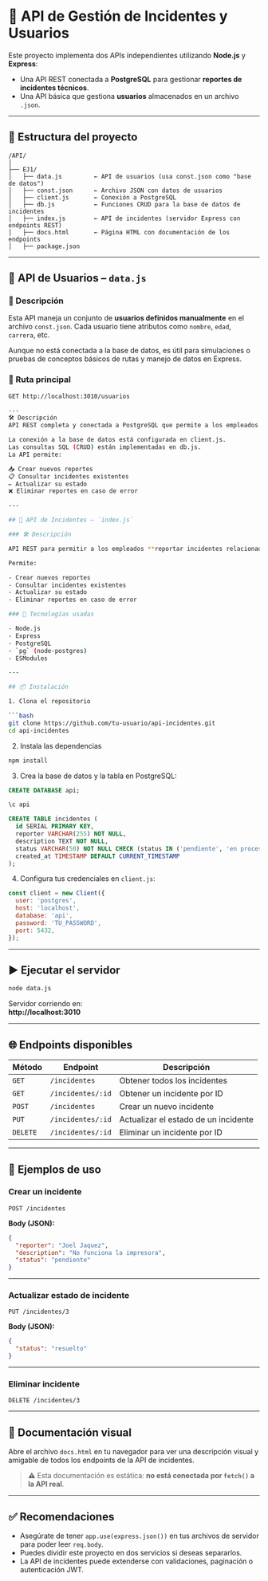 # 📄 API de Gestión de Incidentes y Usuarios

Este proyecto implementa dos APIs independientes utilizando **Node.js** y **Express**:

- Una API REST conectada a **PostgreSQL** para gestionar **reportes de incidentes técnicos**.
- Una API básica que gestiona **usuarios** almacenados en un archivo `.json`.

---

## 🧩 Estructura del proyecto

```
/API/
│
├── EJ1/
│   ├── data.js         ← API de usuarios (usa const.json como "base de datos")
│   ├── const.json      ← Archivo JSON con datos de usuarios
│   ├── client.js       ← Conexión a PostgreSQL
│   ├── db.js           ← Funciones CRUD para la base de datos de incidentes
│   ├── index.js        ← API de incidentes (servidor Express con endpoints REST)
│   ├── docs.html       ← Página HTML con documentación de los endpoints
│   ├── package.json
```

---

## 🔹 API de Usuarios – `data.js`

### 📄 Descripción

Esta API maneja un conjunto de **usuarios definidos manualmente** en el archivo `const.json`. Cada usuario tiene atributos como `nombre`, `edad`, `carrera`, etc.

Aunque no está conectada a la base de datos, es útil para simulaciones o pruebas de conceptos básicos de rutas y manejo de datos en Express.

### 📂 Ruta principal

```bash
GET http://localhost:3010/usuarios

---
🛠 Descripción
API REST completa y conectada a PostgreSQL que permite a los empleados reportar y administrar incidentes técnicos de la empresa (como fallos de computadora, impresora, red, etc.).

La conexión a la base de datos está configurada en client.js.
Las consultas SQL (CRUD) están implementadas en db.js.
La API permite:

📥 Crear nuevos reportes
📋 Consultar incidentes existentes
✏️ Actualizar su estado
❌ Eliminar reportes en caso de error

---

## 🔸 API de Incidentes – `index.js`

### 🛠 Descripción

API REST para permitir a los empleados **reportar incidentes relacionados con sus equipos** (computadoras, impresoras, redes, etc.).

Permite:

- Crear nuevos reportes
- Consultar incidentes existentes
- Actualizar su estado
- Eliminar reportes en caso de error

### 🚀 Tecnologías usadas

- Node.js
- Express
- PostgreSQL
- `pg` (node-postgres)
- ESModules

---

## 📦 Instalación

1. Clona el repositorio

```bash
git clone https://github.com/tu-usuario/api-incidentes.git
cd api-incidentes
```

2. Instala las dependencias

```bash
npm install
```

3. Crea la base de datos y la tabla en PostgreSQL:

```sql
CREATE DATABASE api;

\c api

CREATE TABLE incidentes (
  id SERIAL PRIMARY KEY,
  reporter VARCHAR(255) NOT NULL,
  description TEXT NOT NULL,
  status VARCHAR(50) NOT NULL CHECK (status IN ('pendiente', 'en proceso', 'resuelto')),
  created_at TIMESTAMP DEFAULT CURRENT_TIMESTAMP
);
```

4. Configura tus credenciales en `client.js`:

```js
const client = new Client({
  user: 'postgres',
  host: 'localhost',
  database: 'api',
  password: 'TU_PASSWORD',
  port: 5432,
});
```

---

## ▶️ Ejecutar el servidor

```bash
node data.js
```

Servidor corriendo en:  
**http://localhost:3010**

---

## 🌐 Endpoints disponibles

| Método | Endpoint              | Descripción                               |
|--------|-----------------------|-------------------------------------------|
| `GET`  | `/incidentes`         | Obtener todos los incidentes              |
| `GET`  | `/incidentes/:id`     | Obtener un incidente por ID               |
| `POST` | `/incidentes`         | Crear un nuevo incidente                  |
| `PUT`  | `/incidentes/:id`     | Actualizar el estado de un incidente      |
| `DELETE` | `/incidentes/:id`   | Eliminar un incidente por ID              |

---

## 🧪 Ejemplos de uso

### Crear un incidente

```http
POST /incidentes
```

**Body (JSON):**
```json
{
  "reporter": "Joel Jaquez",
  "description": "No funciona la impresora",
  "status": "pendiente"
}
```

---

### Actualizar estado de incidente

```http
PUT /incidentes/3
```

**Body (JSON):**
```json
{
  "status": "resuelto"
}
```

---

### Eliminar incidente

```http
DELETE /incidentes/3
```

---

## 📄 Documentación visual

Abre el archivo `docs.html` en tu navegador para ver una descripción visual y amigable de todos los endpoints de la API de incidentes.

> ⚠️ Esta documentación es estática: **no está conectada por `fetch()` a la API real**.

---

## ✅ Recomendaciones

- Asegúrate de tener `app.use(express.json())` en tus archivos de servidor para poder leer `req.body`.
- Puedes dividir este proyecto en dos servicios si deseas separarlos.
- La API de incidentes puede extenderse con validaciones, paginación o autenticación JWT.